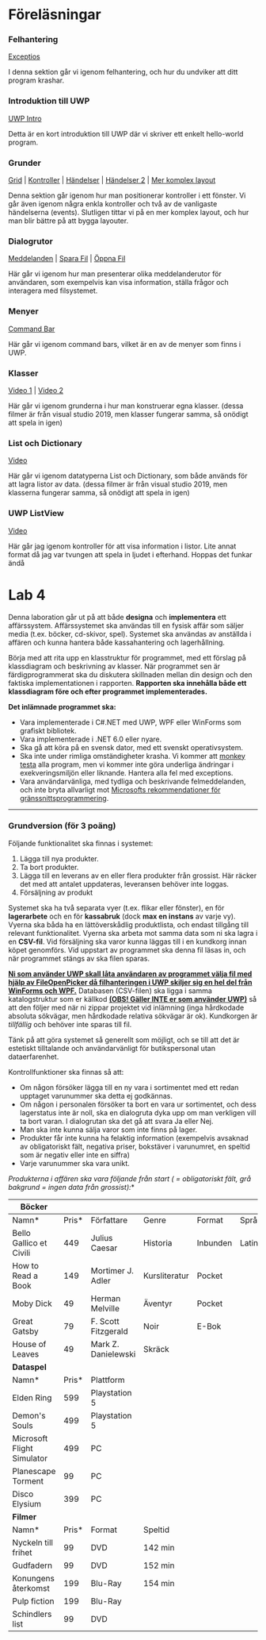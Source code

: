 # Föreläsningar
### Felhantering
[Exceptios](https://kauplay.kau.se/media/t/0_7denai71)

I denna sektion går vi igenom felhantering, och hur du undviker att ditt program krashar. 


### Introduktion till UWP
[UWP Intro](https://kauplay.kau.se/media/t/0_zuu2aohh)

Detta är en kort introduktion till UWP där vi skriver ett enkelt hello-world program. 

### Grunder
[Grid](https://kauplay.kau.se/media/t/0_ymz7o6ri) | [Kontroller](https://kauplay.kau.se/media/t/0_zt3hgn6b) | [Händelser](https://kauplay.kau.se/media/t/0_8t3193u0) | [Händelser 2](https://kauplay.kau.se/media/t/0_haq9rnyy) | [Mer komplex layout](https://kauplay.kau.se/media/t/0_vl5layjc)

Denna sektion går igenom hur man positionerar kontroller i ett fönster. Vi går även igenom några enkla kontroller och två av de vanligaste händelserna (events). Slutligen tittar vi på en mer komplex layout, och hur man blir bättre på att bygga layouter. 

### Dialogrutor
[Meddelanden](https://kauplay.kau.se/media/t/0_974td6yz) | [Spara Fil](https://kauplay.kau.se/media/t/0_fai7c8jm) | [Öppna Fil](https://kauplay.kau.se/media/t/0_1car8qzn)

Här går vi igenom hur man presenterar olika meddelanderutor för användaren, som exempelvis kan visa information, ställa frågor och interagera med filsystemet. 

### Menyer
[Command Bar](https://kauplay.kau.se/media/t/0_3kgws96m)

Här går vi igenom command bars, vilket är en av de menyer som finns i UWP. 

### Klasser
[Video 1](https://kauplay.kau.se/media/t/0_obwhi5vi) | [Video 2](https://kauplay.kau.se/media/t/0_7aqab1tc)

Här går vi igenom grunderna i hur man konstruerar egna klasser. (dessa filmer är från visual studio 2019, men klasser fungerar samma, så onödigt att spela in igen)

### List och Dictionary
[Video](https://kauplay.kau.se/media/t/0_8akdkqon)

Här går vi igenom datatyperna List och Dictionary, som både används för att lagra listor av data. (dessa filmer är från visual studio 2019, men klasserna fungerar samma, så onödigt att spela in igen)

### UWP ListView
[Video](https://kauplay.kau.se/media/t/0_aoitxtr1)

Här går jag igenom kontroller för att visa information i listor. Lite annat format då jag var tvungen att spela in ljudet i efterhand. Hoppas det funkar ändå

# Lab 4
Denna laboration går ut på att både **designa** och **implementera** ett affärssystem. Affärssystemet ska användas till en fysisk affär som säljer media (t.ex. böcker, cd-skivor, spel). Systemet ska användas av anställda i affären och kunna hantera både kassahantering och lagerhållning.

Börja med att rita upp en klasstruktur för programmet, med ett förslag på klassdiagram och beskrivning av klasser. När programmet sen är färdigprogrammerat ska du diskutera skillnaden mellan din design och den faktiska implementationen i rapporten. **Rapporten ska innehålla både ett klassdiagram före och efter programmet implementerades.**

**Det inlämnade programmet ska:**

- Vara implementerade i C#.NET med UWP, WPF eller WinForms som grafiskt bibliotek.
- Vara implementerade i .NET 6.0 eller nyare.
- Ska gå att köra på en svensk dator, med ett svenskt operativsystem.
- Ska inte under rimliga omständigheter krasha. Vi kommer att [monkey testa](https://en.wikipedia.org/wiki/Monkey_testing) alla program, men vi kommer inte göra underliga ändringar i exekveringsmiljön eller liknande. Hantera alla fel med exceptions.
- Vara användarvänliga, med tydliga och beskrivande felmeddelanden, och inte bryta allvarligt mot [Microsofts rekommendationer för gränssnittsprogrammering](https://docs.microsoft.com/en-us/windows/win32/uxguide/guidelines).
___
### Grundversion (för 3 poäng)
Följande funktionalitet ska finnas i systemet:

1. Lägga till nya produkter.
2. Ta bort produkter.
3. Lägga till en leverans av en eller flera produkter från grossist. Här räcker det med att antalet uppdateras, leveransen behöver inte loggas.
4. Försäljning av produkt

Systemet ska ha två separata vyer (t.ex. flikar eller fönster), en för **lagerarbete** och en för **kassabruk** (dock **max en instans** av varje vy). Vyerna ska båda ha en lättöverskådlig produktlista, och endast tillgång till relevant funktionalitet. Vyerna ska arbeta mot samma data som ni ska lagra i en **CSV-fil**. Vid försäljning ska varor kunna läggas till i en kundkorg innan köpet genomförs. Vid uppstart av programmet ska denna fil läsas in, och när programmet stängs av ska filen sparas. 

<ins>**Ni som använder UWP skall låta användaren av programmet välja fil med hjälp av FileOpenPicker då filhanteringen i UWP skiljer sig en hel del från WinForms och WPF.**</ins>
Databasen (CSV-filen) ska ligga i samma katalogstruktur som er källkod 
<ins>**(OBS! Gäller INTE er som använder UWP)**</ins>
så att den följer med när ni zippar projektet vid inlämning (inga hårdkodade absoluta sökvägar, men hårdkodade relativa sökvägar är ok). Kundkorgen är _tillfällig_ och behöver inte sparas till fil.

Tänk på att göra systemet så generellt som möjligt, och se till att det är estetiskt tilltalande och användarvänligt för butikspersonal utan dataerfarenhet.

Kontrollfunktioner ska finnas så att:

- Om någon försöker lägga till en ny vara i sortimentet med ett redan upptaget varunummer ska detta ej godkännas.
- Om någon i personalen försöker ta bort en vara ur sortimentet, och dess lagerstatus inte är noll, ska en dialogruta dyka upp om man verkligen vill ta bort varan. I dialogrutan ska det gå att svara Ja eller Nej.
- Man ska inte kunna sälja varor som inte finns på lager.
- Produkter får inte kunna ha felaktig information (exempelvis avsaknad av obligatoriskt fält, negativa priser, bokstäver i varunumret, en speltid som är negativ eller inte en siffra)
- Varje varunummer ska vara unikt.

**Produkterna i affären ska vara följande från start (* = obligatoriskt fält, grå bakgrund = ingen data från grossist):**

|**Böcker**||||||
|------|-|-|-|-|-|
|Namn* | Pris* |Författare	|Genre	|Format	|Språk
|Bello Gallico et Civili	|449	|Julius Caesar	|Historia	|Inbunden	|Latin|
|How to Read a Book	|149	|Mortimer J. Adler	|Kursliteratur	|Pocket	|
|Moby Dick	|49	|Herman Melville	|Äventyr	|Pocket	|
|Great Gatsby	|79	|F. Scott Fitzgerald	|Noir	|E-Bok	|
|House of Leaves	|49	|Mark Z. Danielewski	|Skräck		|
|**Dataspel**||||||
|Namn*	|Pris*	|Plattform|
|Elden Ring	|599	|Playstation 5|
|Demon's Souls	|499	|Playstation 5|
|Microsoft Flight Simulator	|499	|PC|
|Planescape Torment	|99	|PC
|Disco Elysium	|399	|PC|
|**Filmer**|
|Namn*	|Pris*	|Format	|Speltid|
|Nyckeln till frihet	|99	|DVD	|142 min|
|Gudfadern	|99	|DVD	|152 min|
|Konungens återkomst	|199	|Blu-Ray	|154 min|
|Pulp fiction	|199	|Blu-Ray	|
|Schindlers list	|99	|DVD|
